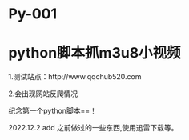 # Py-001
<html>
<body>

<h1>python脚本抓m3u8小视频</h1>

<p>1.测试站点：http://www.qqchub520.com</p>
<p>2.会出现网站反爬情况</p>
<p></p>
<p></p>
<p>纪念第一个python脚本==！</p>

</body>
</html>


2022.12.2 add 之前做过的一些东西,使用迅雷下载等。